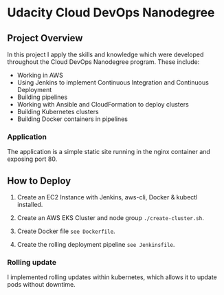 # Udacity Cloud DevOps Nanodegree

## Project Overview

In this project I apply the skills and knowledge which were developed throughout the Cloud DevOps Nanodegree program. These include:

- Working in AWS
- Using Jenkins to implement Continuous Integration and Continuous Deployment
- Building pipelines
- Working with Ansible and CloudFormation to deploy clusters
- Building Kubernetes clusters
- Building Docker containers in pipelines

### Application

The application is a simple static site running in the nginx container and exposing port 80.

## How to Deploy

1. Create an EC2 Instance with Jenkins, aws-cli, Docker & kubectl installed.

2. Create an AWS EKS Cluster and node group 
`./create-cluster.sh`.

3. Create Docker file
`see Dockerfile`.

4. Create the rolling deployment pipeline
`see Jenkinsfile`.

### Rolling update

I implemented rolling updates within kubernetes, which allows it to update
pods without downtime. 
